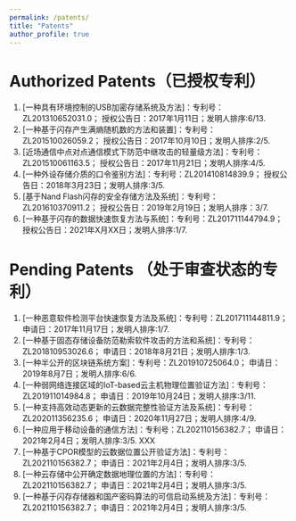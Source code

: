```yaml
---
permalink: /patents/
title: "Patents"
author_profile: true
---
```


Authorized Patents（已授权专利）
======
1. [一种具有环境控制的USB加密存储系统及方法]：专利号：ZL201310652031.0； 授权公告日：2017年1月11日；发明人排序:6/13.
1. [一种基于闪存产生满熵随机数的方法和装置]：专利号：ZL201510026059.2； 授权公告日：2017年10月10日；发明人排序:2/5.
1. [近场通信中点对点通信模式下防范中继攻击的轻量级方法]：专利号：ZL201510061163.5； 授权公告日：2017年11月21日；发明人排序:4/5.
1. [一种外设存储介质的口令鉴别方法]：专利号：ZL201410814839.9； 授权公告日：2018年3月23日；发明人排序:3/5.
1. [基于Nand Flash闪存的安全存储方法及系统]：专利号：ZL201610370911.2； 授权公告日：2019年2月19日；发明人排序：3/7.
1. [一种基于闪存的数据快速恢复方法与系统]：专利号：ZL201711144794.9； 授权公告日：2021年X月XX日；发明人排序:1/7.

Pending Patents （处于审查状态的专利）
======
1. [一种恶意软件检测平台快速恢复方法及系统]：专利号：ZL201711144811.9； 申请日：2017年11月17日；发明人排序:1/7.
1. [一种基于固态存储设备防范勒索软件攻击的方法和系统]：专利号：ZL201810953026.6； 申请日：2018年8月21日；发明人排序:1/3.
1. [一种半公开的区块链系统方案]：专利号：ZL201910725064.0； 申请日：2019年8月7日；发明人排序:6/6.
1. [一种弱网络连接区域的IoT-based云主机物理位置验证方法]：专利号：ZL201911014984.8； 申请日：2019年10月24日；发明人排序:3/11.
1. [一种支持高效动态更新的云数据完整性验证方法及系统]：专利号：ZL202011356235.6； 申请日：2020年11月27日；发明人排序:4/9.
1. [一种应用于移动设备的通信方法]：专利号：ZL202110156382.7； 申请日：2021年2月4日；发明人排序:3/5.
XXX
1. [一种基于CPOR模型的云数据位置公开验证方法]：专利号：ZL202110156382.7； 申请日：2021年2月4日；发明人排序:3/5.
1. [一种云存储中公开确定数据地理位置的方法]：专利号：ZL202110156382.7； 申请日：2021年2月4日；发明人排序:3/5.
1. [一种基于闪存存储器和国产密码算法的可信启动系统及方法]：专利号：ZL202110156382.7； 申请日：2021年2月4日；发明人排序:3/5.
 